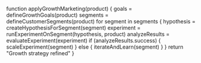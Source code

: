 function applyGrowthMarketing(product) {
    goals = defineGrowthGoals(product)
    segments = defineCustomerSegments(product)
    for segment in segments {
        hypothesis = createHypothesisForSegment(segment)
        experiment = runExperimentOnSegment(hypothesis, product)
        analyzeResults = evaluateExperiment(experiment)
        if (analyzeResults.success) {
            scaleExperiment(segment)
        } else {
            iterateAndLearn(segment)
        }
    }
    return "Growth strategy refined"
}